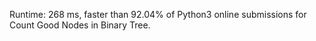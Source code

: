 Runtime: 268 ms, faster than 92.04% of Python3 online submissions for Count Good Nodes in Binary Tree.
